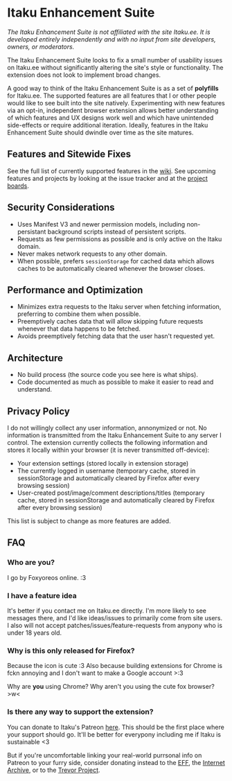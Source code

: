 # Itaku Enhancement Suite

*The Itaku Enhancement Suite is not affiliated with the site Itaku.ee. It is developed entirely independently and with no input from site developers, owners, or moderators.*

The Itaku Enhancement Suite looks to fix a small number of usability issues on Itaku.ee without significantly altering the site's style or functionality. The extension does not look to implement broad changes.

A good way to think of the Itaku Enhancement Suite is as a set of **polyfills** for Itaku.ee. The supported features are all features that I or other people would like to see built into the site natively. Experimenting with new features via an opt-in, independent browser extension allows better understanding of which features and UX designs work well and which have unintended side-effects or require additional iteration. Ideally, features in the Itaku Enhancement Suite should dwindle over time as the site matures.

## Features and Sitewide Fixes

See the full list of currently supported features in the [wiki](https://codeberg.org/foxyoreos/itaku-enhancement-suite/wiki/Feature-List). See upcoming features and projects by looking at the issue tracker and at the [project boards](https://codeberg.org/foxyoreos/itaku-enhancement-suite/projects).

## Security Considerations

- Uses Manifest V3 and newer permission models, including non-persistant background scripts instead of persistent scripts.
- Requests as few permissions as possible and is only active on the Itaku domain.
- Never makes network requests to any other domain.
- When possible, prefers `sessionStorage` for cached data which allows caches to be automatically cleared whenever the browser closes.

## Performance and Optimization

- Minimizes extra requests to the Itaku server when fetching information, preferring to combine them when possible.
- Preemptively caches data that will allow skipping future requests whenever that data happens to be fetched.
- Avoids preemptively fetching data that the user hasn't requested yet.

## Architecture

- No build process (the source code you see here is what ships).
- Code documented as much as possible to make it easier to read and understand.

## Privacy Policy

I do not willingly collect any user information, annonymized or not. No information is transmitted from the Itaku Enhancement Suite to any server I control. The extension currently collects the following information and stores it locally within your browser (it is never transmitted off-device):

- Your extension settings (stored locally in extension storage)
- The currently logged in username (temporary cache, stored in sessionStorage and automatically cleared by Firefox after every browsing session)
- User-created post/image/comment descriptions/titles (temporary cache, stored in sessionStorage and automatically cleared by Firefox after every browsing session)

This list is subject to change as more features are added.

## FAQ

### Who are you?

I go by Foxyoreos online. :3

### I have a feature idea

It's better if you contact me on Itaku.ee directly. I'm more likely to see messages there, and I'd like ideas/issues to primarily come from site users. I also will not accept patches/issues/feature-requests from anypony who is under 18 years old.

### Why is this only released for Firefox?

Because the icon is cute :3 Also because building extensions for Chrome is fckn annoying and I don't want to make a Google account >:3

Why are **you** using Chrome? Why aren't you using the cute fox browser? >w<

### Is there any way to support the extension?

You can donate to Itaku's Patreon [here](https://www.patreon.com/itaku). This should be the first place where your support should go. It'll be better for everypony including me if Itaku is sustainable <3

But if you're uncomfortable linking your real-world purrsonal info on Patreon to your furry side, consider donating instead to the [EFF](https://www.eff.org/pages/donate-eff), the [Internet Archive](https://archive.org/donate/), or to the [Trevor Project](https://give.thetrevorproject.org/give/259439).

